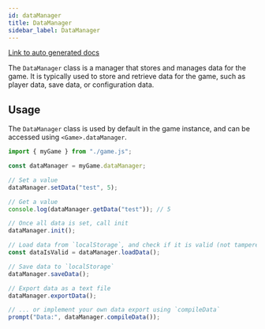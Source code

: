 ```yaml
---
id: dataManager
title: DataManager
sidebar_label: DataManager
---
```


[Link to auto generated docs](https://xshadowblade.github.io/emath.js/typedoc/classes/game_managers_DataManager.DataManager.html)

The `DataManager` class is a manager that stores and manages data for the game. It is typically used to store and retrieve data for the game, such as player data, save data, or configuration data.

## Usage

The `DataManager` class is used by default in the game instance, and can be accessed using `<Game>.dataManager`.

```js title="dataManager.js" showLineNumbers
import { myGame } from "./game.js";

const dataManager = myGame.dataManager;

// Set a value
dataManager.setData("test", 5);

// Get a value
console.log(dataManager.getData("test")); // 5

// Once all data is set, call init
dataManager.init();

// Load data from `localStorage`, and check if it is valid (not tampered with using a save editor, for example)
const dataIsValid = dataManager.loadData();

// Save data to `localStorage`
dataManager.saveData();

// Export data as a text file
dataManager.exportData();

// ... or implement your own data export using `compileData`
prompt("Data:", dataManager.compileData());

```
